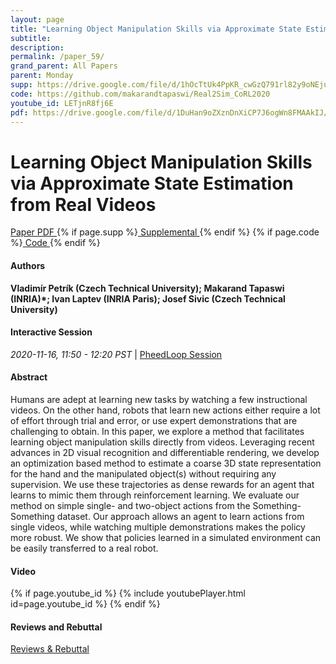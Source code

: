 ```yaml
---
layout: page
title: "Learning Object Manipulation Skills via Approximate State Estimation from Real Videos"
subtitle: 
description:
permalink: /paper_59/
grand_parent: All Papers
parent: Monday
supp: https://drive.google.com/file/d/1hOcTtUk4PpKR_cwGzQ791rl82y9oNEju/view
code: https://github.com/makarandtapaswi/Real2Sim_CoRL2020
youtube_id: LETjnR8fj6E
pdf: https://drive.google.com/file/d/1DuHan9oZXznDnXiCP7J6ogWn8FMAAkIJ/view
---
```


# Learning Object Manipulation Skills via Approximate State Estimation from Real Videos

<a href="https://drive.google.com/file/d/1DuHan9oZXznDnXiCP7J6ogWn8FMAAkIJ/view" target="_blank" rel="noopener noreferrer" class="btn btn-blue"><i class="fa fa-file-text-o" aria-hidden="true"></i> Paper PDF </a> {% if page.supp %}<a href="https://drive.google.com/file/d/1hOcTtUk4PpKR_cwGzQ791rl82y9oNEju/view" target="_blank" rel="noopener noreferrer" class="btn btn-green"><i class="fa fa-file-text-o" aria-hidden="true"></i> Supplemental </a>{% endif %} {% if page.code %}<a href="https://github.com/makarandtapaswi/Real2Sim_CoRL2020" target="_blank" rel="noopener noreferrer" class="btn"><i class="fa fa-github" aria-hidden="true"></i> Code </a>{% endif %} 

#### Authors
**Vladimír Petrík (Czech Technical University); Makarand Tapaswi (INRIA)*; Ivan Laptev (INRIA Paris); Josef Sivic (Czech Technical University)**

#### Interactive Session
<em>2020-11-16, 11:50 - 12:20 PST </em> | <a href="https://pheedloop.com/corl2020/virtual/?page=sessions&section=SESCWRC6JTZSFX2U2" target="_blank" rel="noopener noreferrer"> PheedLoop Session <i class="fa fa-external-link" aria-hidden="true"></i> </a> 

#### Abstract
Humans are adept at learning new tasks by watching a few instructional videos. On the other hand, robots that learn new actions either require a lot of effort through trial and error, or use expert demonstrations that are challenging to obtain. In this paper, we explore a method that facilitates learning object manipulation skills directly from videos. Leveraging recent advances in 2D visual recognition and differentiable rendering, we develop an optimization based method to estimate a coarse 3D state representation for the hand and the manipulated object(s) without requiring any supervision. We use these trajectories as dense rewards for an agent that learns to mimic them through reinforcement learning. We evaluate our method on simple single- and two-object actions from the Something-Something dataset. Our approach allows an agent to learn actions from single videos, while watching multiple demonstrations makes the policy more robust. We show that policies learned in a simulated environment can be easily transferred to a real robot.

#### Video
{% if page.youtube_id %}
{% include youtubePlayer.html id=page.youtube_id %}
{% endif %}

#### Reviews and Rebuttal
<a href="https://drive.google.com/file/d/1qRYpscuYsIywwr6mCrluSJCCnAeHmVKt/view" target="_blank" rel="noopener noreferrer" class="btn btn-purple"><i class="fa fa-pencil-square-o" aria-hidden="true"></i> Reviews & Rebuttal </a>

